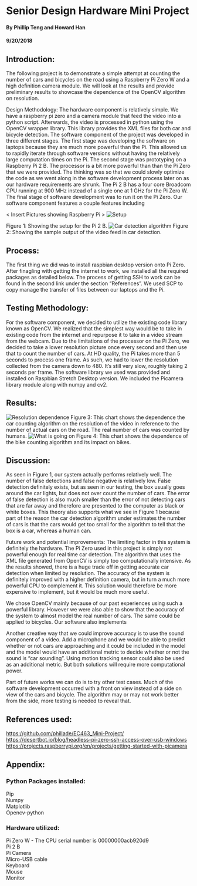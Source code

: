 # Senior Design Hardware Mini Project
#### By Phillip Teng and Howard Han
#### 9/20/2018

## Introduction: 
The following project is to demonstrate a simple attempt at counting the number of cars and bicycles on the road using a Raspberry Pi Zero W and a high definition camera module. We will look at the results and provide preliminary results to showcase the dependence of the OpenCV algorithm on resolution. 

Design Methodology:
	The hardware component is relatively simple. We have a raspberry pi zero and a camera module that feed the video into a python script. Afterwards, the video is processed in python using the OpenCV wrapper library. This library provides the XML files for both car and bicycle detection.
	The software component of the project was developed in three different stages. The first stage was developing the software on laptops because they are much more powerful than the Pi. This allowed us to rapidly iterate through software versions without having the relatively large computation times on the Pi. The second stage was prototyping on a Raspberry Pi 2 B. The processor is a bit more powerful than than the Pi Zero that we were provided. The thinking was so that we could slowly optimize the code as we went along in the software development process later on as our hardware requirements are shrunk. The Pi 2 B has a four core Broadcom CPU running at 900 MHz instead of a single one at 1 GHz for the Pi Zero W. The final stage of software development was to run it on the Pi Zero.
	Our software component features a couple features including 

< Insert Pictures showing Raspberry Pi >
![Setup](https://i.imgur.com/ve2Jf4d.jpg)

Figure 1: Showing the setup for the Pi 2 B.
![Car detection algorithm](https://i.imgur.com/aF1naWq.png)
Figure 2: Showing the sample output of the video feed in car detection.


## Process:
The first thing we did was to install raspbian desktop version onto Pi Zero. After finagling with getting the internet to work, we installed all the required packages as detailed below. The process of getting SSH to work can be found in the second link under the section “References”. We used SCP to copy manage the transfer of files between our laptops and the Pi.

## Testing Methodology:
For the software component, we decided to utilize the existing code library known as OpenCV. We realized that the simplest way would be to take in existing code from the internet and repurpose it to take in a video stream from the webcam. Due to the limitations of the processor on the Pi Zero, we decided to take a lower resolution picture once every second and then use that to count the number of cars. At HD quality, the Pi takes more than 5 seconds to process one frame. As such, we had to lower the resolution collected from the camera down to 480. It’s still very slow, roughly taking 2 seconds per frame.
The software library we used was provided and installed on Raspbian Stretch Desktop version. We included the Picamera library module along with numpy and cv2. 

## Results:
![Resolution dependence](https://i.imgur.com/tlrTZAO.png)
Figure 3: This chart shows the dependence the car counting algorithm on the resolution of the video in reference to the number of actual cars on the road. The real number of cars was counted by humans.
![What is going on]()
Figure 4: This chart shows the dependence of the bike counting algorithm and its impact on bikes.

## Discussion:

As seen in Figure 1, our system actually performs relatively well. The number of false detections and false negative is relatively low. False detection definitely exists, but as seen in our testing, the box usually goes around the car lights, but does not over count the number of cars. The error of false detection is also much smaller than the error of not detecting cars that are far away and therefore are presented to the computer as black or white boxes. This theory also supports what we see in Figure 1 because part of the reason the car detection algorithm under estimates the number of cars is that the cars would get too small for the algorithm to tell that the box is a car, whereas a human can.


Future work and potential improvements:
	The limiting factor in this system is definitely the hardware. The Pi Zero used in this project is simply not powerful enough for real time car detection. The algorithm that uses the XML file generated from OpenCV is simply too computationally intensive. As the results showed, there is a huge trade off in getting accurate car detection when limited by resolution. The accuracy of the system is definitely improved with a higher definition camera, but in turn a much more powerful CPU to complement it. This solution would therefore be more expensive to implement, but it would be much more useful.

We chose OpenCV mainly because of our past experiences using such a powerful library. However we were also able to show that the accuracy of the system to almost model the real number of cars. The same could be applied to bicycles. Our software also implements 

Another creative way that we could improve accuracy is to use the sound component of a video. Add a microphone and we would be able to predict whether or not cars are approaching and it could be included in the model and the model would have an additional metric to decide whether or not the sound is “car sounding”. Using motion tracking sensor could also be used as an additional metric. But both solutions will require more computational power.

Part of future works we can do is to try other test cases. Much of the software development occurred with a front on view instead of a side on view of the cars and bicycle. The algorithm may or may not work better from the side, more testing is needed to reveal that.


## References used:
https://github.com/phillade/EC463_Mini-Project/
https://desertbot.io/blog/headless-pi-zero-ssh-access-over-usb-windows
https://projects.raspberrypi.org/en/projects/getting-started-with-picamera


## Appendix:

### Python Packages installed:
Pip <br/>
Numpy <br/>
Matplotlib <br/>
Opencv-python <br/>

### Hardware utilized:
Pi Zero W - The CPU serial number is 00000000acb920d9 <br/>
Pi 2 B <br/>
Pi Camera <br/>
Micro-USB cable <br/>
Keyboard <br/>
Mouse <br/>
Monitor <br/>

